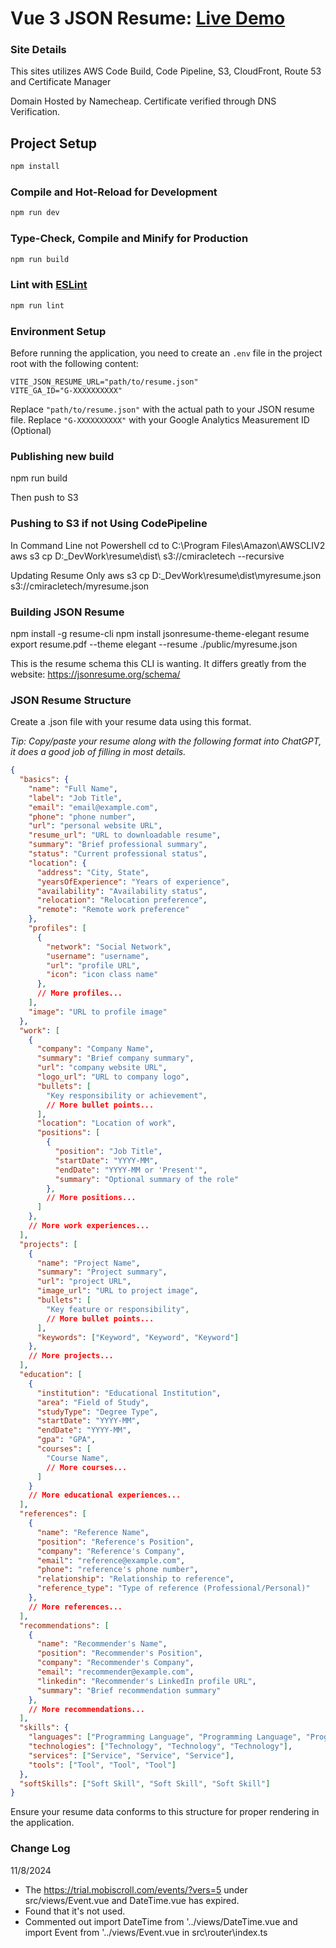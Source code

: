 # Vue 3 JSON Resume: [Live Demo](https://lgrimsley.com)

### Site Details
This sites utilizes AWS Code Build, Code Pipeline, S3, CloudFront, Route 53 and Certificate Manager

Domain Hosted by Namecheap.  Certificate verified through DNS Verification.

## Project Setup

```sh
npm install
```
### Compile and Hot-Reload for Development

```sh
npm run dev
```

### Type-Check, Compile and Minify for Production

```sh
npm run build
```

### Lint with [ESLint](https://eslint.org/)

```sh
npm run lint
```


### Environment Setup

Before running the application, you need to create an `.env` file in the project root with the following content:

```env
VITE_JSON_RESUME_URL="path/to/resume.json"
VITE_GA_ID="G-XXXXXXXXXX"
```

Replace `"path/to/resume.json"` with the actual path to your JSON resume file.
Replace `"G-XXXXXXXXXX"` with your Google Analytics Measurement ID (Optional)


### Publishing new build
npm run build

Then push to S3

### Pushing to S3 if not Using CodePipeline
In Command Line not Powershell
cd to C:\Program Files\Amazon\AWSCLIV2\
aws s3 cp D:\_DevWork\resume\dist\ s3://cmiracletech --recursive

Updating Resume Only
aws s3 cp D:\_DevWork\resume\dist\myresume.json s3://cmiracletech/myresume.json

### Building JSON Resume
npm install -g resume-cli
npm install jsonresume-theme-elegant
resume export resume.pdf --theme elegant --resume ./public/myresume.json

This is the resume schema this CLI is wanting.  It differs greatly from the website: https://jsonresume.org/schema/  


### JSON Resume Structure

Create a .json file with your resume data using this format. 

*Tip: Copy/paste your resume along with the following format into ChatGPT, it does a good job of filling in most details.*

```JSON
{
  "basics": {
    "name": "Full Name",
    "label": "Job Title",
    "email": "email@example.com",
    "phone": "phone number",
    "url": "personal website URL",
    "resume_url": "URL to downloadable resume",
    "summary": "Brief professional summary",
    "status": "Current professional status",
    "location": {
      "address": "City, State",
      "yearsOfExperience": "Years of experience",
      "availability": "Availability status",
      "relocation": "Relocation preference",
      "remote": "Remote work preference"
    },
    "profiles": [
      {
        "network": "Social Network",
        "username": "username",
        "url": "profile URL",
        "icon": "icon class name"
      },
      // More profiles...
    ],
    "image": "URL to profile image"
  },
  "work": [
    {
      "company": "Company Name",
      "summary": "Brief company summary",
      "url": "company website URL",
      "logo_url": "URL to company logo",
      "bullets": [
        "Key responsibility or achievement",
        // More bullet points...
      ],
      "location": "Location of work",
      "positions": [
        {
          "position": "Job Title",
          "startDate": "YYYY-MM",
          "endDate": "YYYY-MM or 'Present'",
          "summary": "Optional summary of the role"
        },
        // More positions...
      ]
    },
    // More work experiences...
  ],
  "projects": [
    {
      "name": "Project Name",
      "summary": "Project summary",
      "url": "project URL",
      "image_url": "URL to project image",
      "bullets": [
        "Key feature or responsibility",
        // More bullet points...
      ],
      "keywords": ["Keyword", "Keyword", "Keyword"]
    },
    // More projects...
  ],
  "education": [
    {
      "institution": "Educational Institution",
      "area": "Field of Study",
      "studyType": "Degree Type",
      "startDate": "YYYY-MM",
      "endDate": "YYYY-MM",
      "gpa": "GPA",
      "courses": [
        "Course Name",
        // More courses...
      ]
    }
    // More educational experiences...
  ],
  "references": [
    {
      "name": "Reference Name",
      "position": "Reference's Position",
      "company": "Reference's Company",
      "email": "reference@example.com",
      "phone": "reference's phone number",
      "relationship": "Relationship to reference",
      "reference_type": "Type of reference (Professional/Personal)"
    },
    // More references...
  ],
  "recommendations": [
    {
      "name": "Recommender's Name",
      "position": "Recommender's Position",
      "company": "Recommender's Company",
      "email": "recommender@example.com",
      "linkedin": "Recommender's LinkedIn profile URL",
      "summary": "Brief recommendation summary"
    },
    // More recommendations...
  ],
  "skills": {
    "languages": ["Programming Language", "Programming Language", "Programming Language"],
    "technologies": ["Technology", "Technology", "Technology"],
    "services": ["Service", "Service", "Service"],
    "tools": ["Tool", "Tool", "Tool"]
  },
  "softSkills": ["Soft Skill", "Soft Skill", "Soft Skill"]
}
```

Ensure your resume data conforms to this structure for proper rendering in the application.

### Change Log
11/8/2024
 - The https://trial.mobiscroll.com/events/?vers=5 under src/views/Event.vue and DateTime.vue has expired.
 - Found that it's not used.
 - Commented out import DateTime from '../views/DateTime.vue and import Event from '../views/Event.vue in src\router\index.ts
 